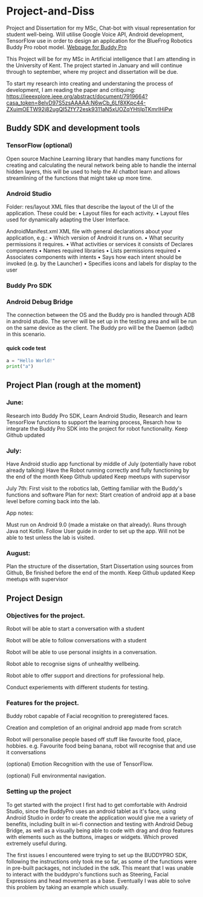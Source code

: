 # Project-and-Diss
Project and Dissertation for my MSc, Chat-bot with visual representation for student well-being. Will utilise Google Voice API, Android development, TensorFlow use in order to design an application for the BlueFrog Robotics Buddy Pro robot model. 
[Webpage for Buddy Pro](https://www.bluefrogrobotics.com/robot/)

This Project will be for my MSc in Artificial intelligence that I am attending in the University of Kent. The project started in January and will continue through to september, where my project and dissertation will be due.

To start my research into creating and understaning the process of development, I am reading the paper and critiquing: https://ieeexplore.ieee.org/abstract/document/7919664?casa_token=8elvD97S5zsAAAAA:N6wCb_6Lf8XKpc44-ZXuimOETW92j82ugQI5ZfY72esk9311aN5xUOZqYHtjIpTKmrIHiPw

## Buddy SDK and development tools

### TensorFlow (optional)

Open source Machine Learning library that handles many functions for creating and calculating the neural network being able to handle the internal hidden layers, this will be used to help the AI chatbot learn and allows streamlining of the functions that might take up more time.

### Android Studio

Folder: res/layout
XML files that describe the
layout of the UI of the
application.
These could be:
• Layout files for each activity.
• Layout files used for
dynamically adapting the
User Interface.


AndroidManifest.xml
XML file with general
declarations about your
application, e.g.:
• Which version of Android it
runs on.
• What security permissions
it requires.
• What activities or services it
consists of
Declares components
• Names required libraries
• Lists permissions required
• Associates components with intents
• Says how each intent should be invoked (e.g. by
the Launcher)
• Specifies icons and labels for display to the user




### Buddy Pro SDK



### Android Debug Bridge

The connection between the OS and the Buddy pro is handled through ADB in android studio. The server will be set up in the testing area and will be run on the same device as the client. The Buddy pro will be the Daemon (adbd) in this scenario.

#### quick code test

```Python
a = "Hello World!"
print("a")
```


## Project Plan (rough at the moment)

### June:
Research into Buddy Pro SDK,
Learn Android Studio,
Research and learn TensorFlow functions to support the learning process,
Resarch how to integrate the Buddy Pro SDK into the project for robot functionality.
Keep Github updated

### July:
Have Android studio app functional by middle of July (potentially have robot already talking)
Have the Robot running correctly and fully functioning by the end of the month
Keep Github updated
Keep meetups with supervisor

July 7th:
First visit to the robotics lab,
Getting familiar with the Buddy's functions and software
Plan for next: Start creation of android app at a base level before coming back into the lab.

App notes:

Must run on Android 9.0 (made a mistake on that already).
Runs through Java not Kotlin.
Follow User guide in order to set up the app. 
Will not be able to test unless the lab is visited.

### August:
Plan the structure of the dissertation,
Start Dissertation using sources from Github,
Be finished before the end of the month.
Keep Github updated
Keep meetups with supervisor

## Project Design

### Objectives for the project.

Robot will be able to start a conversation with a student

Robot will be able to follow conversations with a student

Robot will be able to use personal insights in a conversation.

Robot able to recognise signs of unhealthy wellbeing.

Robot able to offer support and directions for professional help.

Conduct experiements with different students for testing.

### Features for the project.

Buddy robot capable of Facial recognition to preregistered faces.

Creation and completion of an original android app made from scratch

Robot will personalise people based off stuff like favourite food, place, hobbies. 
e.g. Favourite food being banana, robot will recognise that and use it conversations

(optional) Emotion Recognition with the use of TensorFlow.

(optional) Full environmental navigation.


### Setting up the project

To get started with the project I first had to get comfortable with Android Studio, since the BuddyPro uses an android tablet as it's face, using Android Studio in order to create the application would give me a variety of benefits, including built in wi-fi connection and testing with Android Debug Bridge, as well as a visually being able to code with drag and drop features with elements such as the buttons, images or widgets. Which proved extremely useful during.

The first issues I encountered were trying to set up the BUDDYPRO SDK, following the instructions only took me so far, as some of the functions were in pre-built packages, not included in the sdk. This meant that I was unable to interact with the buddypro's functions such as Steering, Facial Expressions and head movement as a base. Eventually I was able to solve this problem by taking an example which usually.


